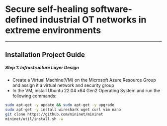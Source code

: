 # Secure self-healing software-defined industrial OT networks in extreme environments 
---
Installation Project Guide
---



##### Step 1: Infrastructure Layer Design
- Create a Virtual Machine(VM) on the Microsoft Azure Resource Group and assign it a virtual network and security group
- In the VM, install Ubuntu 22.04 x64 Gen2 Operating System and run the following commands:

``` bash
sudo apt-get -y update && sudo apt-get -y upgrade
sudo apt-get -y install wireshark wget curl vim nano 
git clone https://github.com/mininet/mininet 
mininet/util/install.sh -w
```
  
